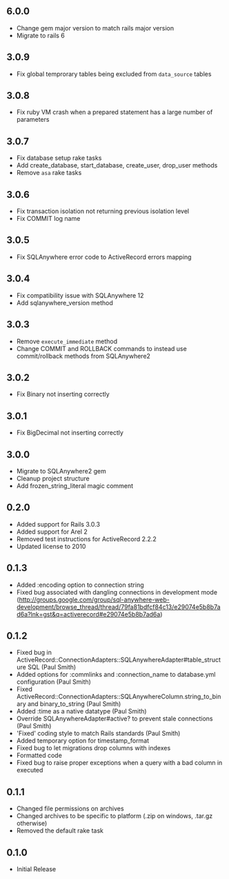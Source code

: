 ## 6.0.0

- Change gem major version to match rails major version
- Migrate to rails 6

## 3.0.9

- Fix global temprorary tables being excluded from `data_source` tables

## 3.0.8

- Fix ruby VM crash when a prepared statement has a large number of parameters

## 3.0.7

- Fix database setup rake tasks
- Add create_database, start_database, create_user, drop_user methods
- Remove `asa` rake tasks

## 3.0.6

- Fix transaction isolation not returning previous isolation level
- Fix COMMIT log name

## 3.0.5

- Fix SQLAnywhere error code to ActiveRecord errors mapping

## 3.0.4

- Fix compatibility issue with SQLAnywhere 12
- Add sqlanywhere_version method

## 3.0.3

- Remove `execute_immediate` method
- Change COMMIT and ROLLBACK commands to instead use commit/rollback methods from SQLAnywhere2

## 3.0.2

- Fix Binary not inserting correctly

## 3.0.1

- Fix BigDecimal not inserting correctly

## 3.0.0

- Migrate to SQLAnywhere2 gem
- Cleanup project structure
- Add frozen_string_literal magic comment

## 0.2.0

- Added support for Rails 3.0.3
- Added support for Arel 2
- Removed test instructions for ActiveRecord 2.2.2
- Updated license to 2010

## 0.1.3

- Added :encoding option to connection string
- Fixed bug associated with dangling connections in development mode (http://groups.google.com/group/sql-anywhere-web-development/browse_thread/thread/79fa81bdfcf84c13/e29074e5b8b7ad6a?lnk=gst&q=activerecord#e29074e5b8b7ad6a)

## 0.1.2

- Fixed bug in ActiveRecord::ConnectionAdapters::SQLAnywhereAdapter#table_structure SQL (Paul Smith)
- Added options for :commlinks and :connection_name to database.yml configuration (Paul Smith)
- Fixed ActiveRecord::ConnectionAdapters::SQLAnywhereColumn.string_to_binary and binary_to_string  (Paul Smith)
- Added :time as a native datatype  (Paul Smith)
- Override SQLAnywhereAdapter#active? to prevent stale connections  (Paul Smith)
- 'Fixed' coding style to match Rails standards  (Paul Smith)
- Added temporary option for timestamp_format
- Fixed bug to let migrations drop columns with indexes
- Formatted code
- Fixed bug to raise proper exceptions when a query with a bad column in executed

## 0.1.1

- Changed file permissions on archives
- Changed archives to be specific to platform (.zip on windows, .tar.gz
otherwise)
- Removed the default rake task

## 0.1.0

- Initial Release
